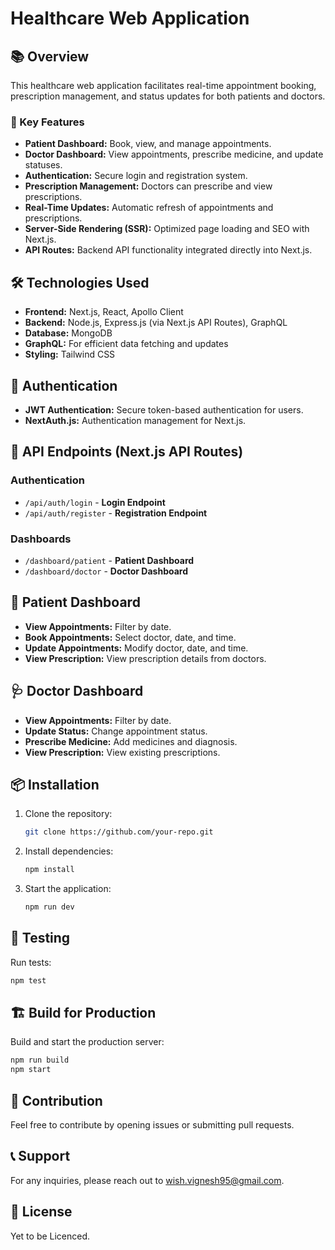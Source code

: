 # Healthcare Web Application

## 📚 Overview
This healthcare web application facilitates real-time appointment booking, prescription management, and status updates for both patients and doctors.

### 🚀 Key Features
- **Patient Dashboard:** Book, view, and manage appointments.
- **Doctor Dashboard:** View appointments, prescribe medicine, and update statuses.
- **Authentication:** Secure login and registration system.
- **Prescription Management:** Doctors can prescribe and view prescriptions.
- **Real-Time Updates:** Automatic refresh of appointments and prescriptions.
- **Server-Side Rendering (SSR):** Optimized page loading and SEO with Next.js.
- **API Routes:** Backend API functionality integrated directly into Next.js.

## 🛠️ Technologies Used
- **Frontend:** Next.js, React, Apollo Client
- **Backend:** Node.js, Express.js (via Next.js API Routes), GraphQL
- **Database:** MongoDB
- **GraphQL:** For efficient data fetching and updates
- **Styling:** Tailwind CSS

## 🔑 Authentication
- **JWT Authentication:** Secure token-based authentication for users.
- **NextAuth.js:** Authentication management for Next.js.

## 📄 API Endpoints (Next.js API Routes)

### Authentication
- `/api/auth/login` - **Login Endpoint**
- `/api/auth/register` - **Registration Endpoint**

### Dashboards
- `/dashboard/patient` - **Patient Dashboard**
- `/dashboard/doctor` - **Doctor Dashboard**

## 📆 Patient Dashboard
- **View Appointments:** Filter by date.
- **Book Appointments:** Select doctor, date, and time.
- **Update Appointments:** Modify doctor, date, and time.
- **View Prescription:** View prescription details from doctors.

## 🩺 Doctor Dashboard
- **View Appointments:** Filter by date.
- **Update Status:** Change appointment status.
- **Prescribe Medicine:** Add medicines and diagnosis.
- **View Prescription:** View existing prescriptions.

## 📦 Installation
1. Clone the repository:
   ```sh
   git clone https://github.com/your-repo.git
   ```
2. Install dependencies:
   ```sh
   npm install
   ```
3. Start the application:
   ```sh
   npm run dev
   ```

## 🧪 Testing
Run tests:
```sh
npm test
```

## 🏗️ Build for Production
Build and start the production server:
```sh
npm run build
npm start
```

## 🤝 Contribution
Feel free to contribute by opening issues or submitting pull requests.

## 📞 Support
For any inquiries, please reach out to [wish.vignesh95@gmail.com](mailto:wish.vignesh95@gmail.com).

## 📝 License
Yet to be Licenced.

